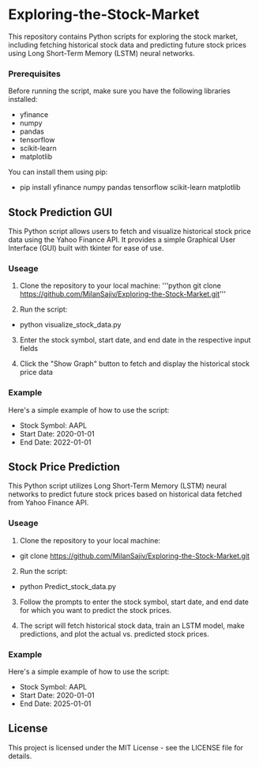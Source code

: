 # Exploring-the-Stock-Market
This repository contains Python scripts for exploring the stock market, including fetching historical stock data and predicting future stock prices using Long Short-Term Memory (LSTM) neural networks.

### Prerequisites
Before running the script, make sure you have the following libraries installed:

- yfinance
- numpy
- pandas
- tensorflow
- scikit-learn
- matplotlib

You can install them using pip:
- pip install yfinance numpy pandas tensorflow scikit-learn matplotlib


## Stock Prediction GUI
This Python script allows users to fetch and visualize historical stock price data using the Yahoo Finance API. It provides a simple Graphical User Interface (GUI) built with tkinter for ease of use.

### Useage

1. Clone the repository to your local machine:
'''python git clone https://github.com/MilanSajiv/Exploring-the-Stock-Market.git'''

2. Run the script:
- python visualize_stock_data.py

3. Enter the stock symbol, start date, and end date in the respective input fields

4. Click the "Show Graph" button to fetch and display the historical stock price data

### Example
Here's a simple example of how to use the script:

- Stock Symbol: AAPL
- Start Date: 2020-01-01
- End Date: 2022-01-01

## Stock Price Prediction
This Python script utilizes Long Short-Term Memory (LSTM) neural networks to predict future stock prices based on historical data fetched from Yahoo Finance API.

### Useage

1. Clone the repository to your local machine:
- git clone https://github.com/MilanSajiv/Exploring-the-Stock-Market.git

2. Run the script:
- python Predict_stock_data.py

3. Follow the prompts to enter the stock symbol, start date, and end date for which you want to predict the stock prices.

4. The script will fetch historical stock data, train an LSTM model, make predictions, and plot the actual vs. predicted stock prices.

### Example
Here's a simple example of how to use the script:

- Stock Symbol: AAPL
- Start Date: 2020-01-01
- End Date: 2025-01-01

## License
This project is licensed under the MIT License - see the LICENSE file for details.

